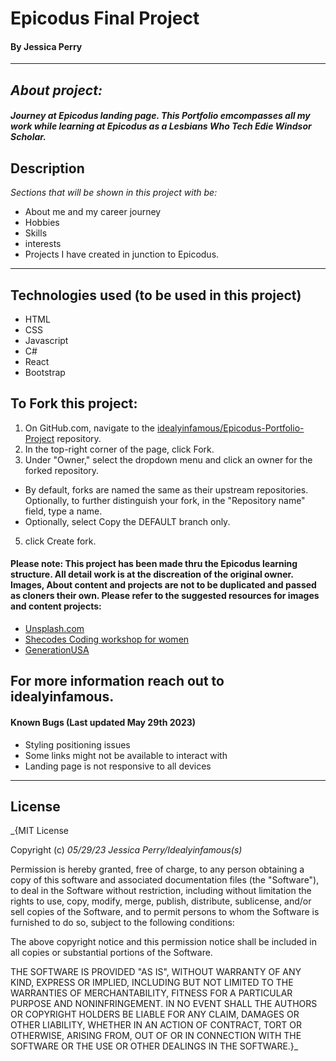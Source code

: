 # Epicodus Final Project


#### By Jessica Perry
---
## _About project:_

#### _Journey at Epicodus landing page. This Portfolio emcompasses all my work while learning at Epicodus as a Lesbians Who Tech Edie Windsor Scholar._

## Description

_Sections that will be shown in this project with be:_
* About me and my career journey
* Hobbies
* Skills
* interests
* Projects I have created in junction to Epicodus.

---
## Technologies used (to be used in this project)

* HTML
* CSS
* Javascript
* C#
* React
* Bootstrap



## To Fork this project:

1. On GitHub.com, navigate to the [idealyinfamous/Epicodus-Portfolio-Project](https://github.com/Idealyinfamous/Epicodus-Portfolio-Project) repository.
2. In the top-right corner of the page, click Fork.
3. Under "Owner," select the dropdown menu and click an owner for the forked repository.
 - By default, forks are named the same as their upstream repositories. Optionally, to further distinguish your fork, in the "Repository name" field, type a name.
 - Optionally, select Copy the DEFAULT branch only.

5. click Create fork.

#### Please note: This project has been made thru the Epicodus learning structure. All detail work is at the discreation of the original owner. Images, About content and projects are not to be duplicated and passed as cloners their own.  Please refer to the suggested resources for images and content projects:

* [Unsplash.com](https://unsplash.com/)
* [Shecodes Coding workshop for women](https://www.shecodes.io/)
* [GenerationUSA](https://usa.generation.org/)

For more information reach out to idealyinfamous.
---
#### Known Bugs (Last updated  May 29th 2023)


* Styling positioning issues
* Some links might not be available to interact with
* Landing page is not responsive to all devices
---
## License

_{MIT License

 Copyright (c) _05/29/23_ _Jessica Perry/Idealyinfamous(s)_

Permission is hereby granted, free of charge, to any person obtaining a copy
of this software and associated documentation files (the "Software"), to deal
in the Software without restriction, including without limitation the rights
to use, copy, modify, merge, publish, distribute, sublicense, and/or sell
copies of the Software, and to permit persons to whom the Software is
furnished to do so, subject to the following conditions:

The above copyright notice and this permission notice shall be included in all
copies or substantial portions of the Software.

THE SOFTWARE IS PROVIDED "AS IS", WITHOUT WARRANTY OF ANY KIND, EXPRESS OR
IMPLIED, INCLUDING BUT NOT LIMITED TO THE WARRANTIES OF MERCHANTABILITY,
FITNESS FOR A PARTICULAR PURPOSE AND NONINFRINGEMENT. IN NO EVENT SHALL THE
AUTHORS OR COPYRIGHT HOLDERS BE LIABLE FOR ANY CLAIM, DAMAGES OR OTHER
LIABILITY, WHETHER IN AN ACTION OF CONTRACT, TORT OR OTHERWISE, ARISING FROM,
OUT OF OR IN CONNECTION WITH THE SOFTWARE OR THE USE OR OTHER DEALINGS IN THE
SOFTWARE.}_

